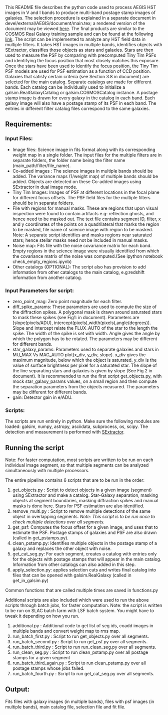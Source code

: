 This README file describes the python code used to process AEGIS HST images in V and I bands to produce multi-band postage stamp images of galaxies. The selection procedure is explained in a separate document in devel/external/AEGIS/document/main.tex; a rendered version of the document may be viewed [here](https://www.overleaf.com/read/krbzsccfdbpm). 
The final products are similar to the COSMOS Real Galaxy training sample and can be found at the following [link](http://great3.jb.man.ac.uk/leaderboard/data/public/AEGIS_training_sample.tar.gz).
The script can be implemented to analyze any HST field data in multiple filters. It takes HST images in multiple bands, identifies objects with SExtractor, classifies those objects as stars and galaxies. Stars are then used to measure the PSF by comparing with precomputed Tiny Tim PSFs and identifying the focus position that most closely matches this exposure. Once the stars have been used to identify the focus position, the Tiny Tim PSF models are used for PSF estimation as a function of CCD position. Galaxies that satisfy certain criteria (see Section 3.8 in document) are selected for the main catalog. Separate catalogs are made for different bands. Each catalog can be individually used to initialize a galsim.RealGalaxyCatalog or galsim.COSMOSCatalog instance.  A postage stamp image is drawn for every galaxy in the catalog in each band. Each galaxy image will also have a postage stamp of its PSF in each band. The entries in different filter catalog files correspond to the same galaxies.

## Requirements:
### Input Files:
* Image files: Science image in fits format along with its corresponding weight map in a single folder. The input files for the multiple filters are in separate folders, the folder name being the filter name (main_path/filter/file_name).
* Co-added images : The science images in multiple bands should be added. The variance maps (1/weight map) of multiple bands should be added. Objects are detected on these Co-added images using SExtractor in dual image mode.  
* Tiny Tim Images: Images of PSF at different locations in the focal plane for different focus offsets. The PSF field files for the multiple filters should be in  separate folders.
* File with regions for manual masks. These are regions that upon visual inspection were found to contain artifacts e.g: reflection ghosts, and hence need to be masked out. The text file contains segment ID, filter, x and y coordinates of the points on a quadrilateral that marks the region to be masked, file name of science image with region to be masked. Note: A separate script identifies and masks regions near saturated stars; hence stellar masks need not be included in manual masks.
* Noise map: Fits file with the noise covariance matrix for each band. Empty regions in the science image were visually identified from which the covariance matrix of the noise was computed.(See ipython notebook check_empty_regions.ipynb)
* Other catalogs (OPTIONAL): The script also has provision to add information from other catalogs to the main catalog, e.g:redshift information from another catalog.

### Input Parameters for script:
* zero_point_mag: Zero point magnitude for each filter.
* diff_spike_params: These parameters are used to compute the size of the diffraction spikes. A polygonal mask is drawn around saturated stars to mask these spikes (see Fig1: in document). Parameters are [slope(pixels/ADU), intercept(pixels),width(pixels),angle(degrees)]. Slope and intercept relate the FLUX_AUTO of the star to the length the spike. The width of the spike is set with width. Angle gives the angle by which the polygon has to be rotated. The parameters may be different for different bands. 
* star_galaxy_params: Parameters used to separate galaxies and stars in MU_MAX Vs MAG_AUTO plot(x_div, y_div, slope). x_div gives the maximum magnitude, below which the object is saturated. y_div is the value of surface brightness per pixel for a saturated star. The slope of the line separating stars and galaxies is given by slope (See Fig 2 in document). It is recommended to run the first script get_objects.py, with mock star_galaxy_params values, on a small region and then compute the separation parameters from the objects measured. The parameters may be different for different bands.
* gain: Detector gain in e/ADU. 

### Scripts: 
The scripts are run entirely in python. Make sure the following modules are loaded:
galsim, numpy, astropy, asciidata, subprocess, os, scipy.
The detection and measurement is performed with [SExtractor](http://www.astromatic.net/software/sextractor).

## Running the script
Note: For faster computation, most scripts are written to be run on each individual image segment, so that multiple segments can be analyzed simultaneously with multiple processors.

The entire pipeline contains 6 scripts that are to be run in the order:

1. get_objects.py : Script to detect objects in a given image (segment) using SExtractor and make a catalog. Star-Galaxy separation, masking objects at segment boundaries, masking diffraction spikes and manual masks is done here. Stars for PSF estimation are also identified. 
2. remove_multi.py : Script to remove multiple detections of the same object in overlapping segments. *Note: This script is to be run once to check multiple detections over all segments.*
3. get_psf: Computes the focus offset for a given image, and uses that to estimate the PSF. Postage stamps of galaxies and PSF  are also drawn (called in get_pstamps.py).
4. clean_pstamp.py: Identifies multiple objects in the postage stamp of a galaxy and replaces the other object with noise.  
5. get_cat_seg.py: For each segment, creates a catalog with entries only for the objects with postage stamps that will appear in the main catalog. Information from other catalogs can also added in this step.
6. apply_selection.py: applies selection cuts and writes final catalog into files that can be opened with galsim.RealGalaxy (called in get_in_galsim.py)

Common functions that are called multiple times are saved in functions.py

Additional scripts are also included which were used to run the above scripts through batch jobs, for faster computation. Note: the script is written to be run on SLAC batch farm with LSF batch system. You might have to tweak it depending on how you run.

 1. additional.py : Additional code to get list of seg ids, coadd images in multiple bands and convert weight map to rms map.
 2. run_batch_first.py : Script to run get_objects.py over all segments.
 3. run_batch_second.py : Script to run get_psf.py over all segments.
 4. run_batch_third.py : Script to run run_clean_seg.py  over all segments.
 5. run_clean_seg.py : Script to run clean_pstamp.py over all postage stamps for a given segment
 6. run_batch_third_again.py : Script to run clean_pstamp.py over all postage stamps whose jobs failed.
 7. run_batch_fourth.py : Script to run get_cat_seg.py  over all segments.

## Output:
Fits files with galaxy images (in multiple bands), files with psf images (in 
multiple bands), main catalog file, selection file and fit file.

